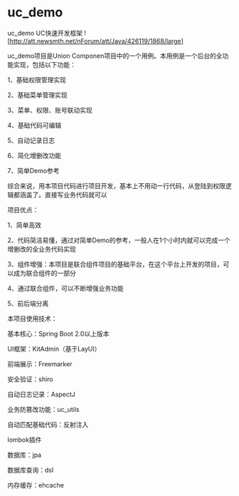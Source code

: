 # uc_demo
uc_demo UC快速开发框架
![http://att.newsmth.net/nForum/att/Java/426119/1868/large]
</p>
uc_demo项目是Union Componen项目中的一个用例。本用例是一个后台的全功能实现，包括以下功能：   </p>
1、基础权限管理实现</p>
2、基础菜单管理实现</p>
3、菜单、权限、账号联动实现</p>
4、基础代码可编辑</p>
5、自动记录日志</p>
6、简化增删改功能</p>
7、简单Demo参考</p>
综合来说，用本项目代码进行项目开发，基本上不用动一行代码，从登陆到权限逻辑都涵盖了。直接写业务代码就可以</p>
</p>
项目优点：</p>
1、简单高效</p>
2、代码简洁易懂，通过对简单Demo的参考，一般人在1个小时内就可以完成一个增删改的全业务代码实现</p>
3、组件增强：本项目是联合组件项目的基础平台，在这个平台上开发的项目，可以成为联合组件的一部分</p>
4、通过联合组件，可以不断增强业务功能</p>
5、前后端分离
</p>
本项目使用技术：</p>
基本核心：Spring Boot 2.0以上版本</p>
UI框架：KitAdmin（基于LayUI）</p>
前端展示：Freemarker</p>
安全验证：shiro</p>
自动日志记录：AspectJ</p>
业务防篡改功能：uc_utils</p>
自动匹配基础代码：反射注入</p>
lombok插件</p>
数据库：jpa</p>
数据库查询：dsl</p>
内存缓存：ehcache</p>
</p>

